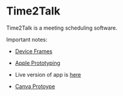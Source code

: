 # Time2Talk

Time2Talk is a meeting scheduling software.

Important notes:

- [Device 
Frames](https://www.ithinkdiff.com/create-screenshots-apple-product-frames-iframes-shortcut/)

- [Apple 
Prototyping](https://www.youtube.com/watch?v=DGn7BcFGigc)

- Live version of app is 
[here](https://cspablocortez.github.io/Time2Talk)

- [Canva 
Protoype](https://www.canva.com/design/DAGREKH803I/gXUIJrzt_bLMEEX6fC5kAw/edit)
